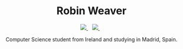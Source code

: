 <h1 align='center'>
  Robin Weaver
</h1>


<p align='center'>
  
  <a href="https://www.linkedin.com/in/robin-weaver-a24100236/">
    <img src="https://img.shields.io/badge/linkedin-%230077B5.svg?&style=for-the-badge&logo=linkedin&logoColor=white" />
  </a>&nbsp;&nbsp;
  <a href="https://www.instagram.com/robinweaver01/">
    <img src="https://img.shields.io/badge/instagram-%23E4405F.svg?&style=for-the-badge&logo=instagram&logoColor=white" />        
  </a>&nbsp;&nbsp;
  
</p>
 
 <p align='center'>
  Computer Science student from Ireland and studying in Madrid, Spain.
</p>
